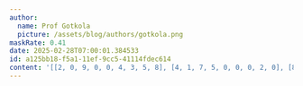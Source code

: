 ```yaml
---
author:
  name: Prof Gotkola
  picture: /assets/blog/authors/gotkola.png
maskRate: 0.41
date: 2025-02-28T07:00:01.384533
id: a125bb18-f5a1-11ef-9cc5-41114fdec614
content: '[[2, 0, 9, 0, 0, 4, 3, 5, 8], [4, 1, 7, 5, 0, 0, 0, 2, 0], [8, 3, 0, 0, 0, 2, 0, 7, 0], [0, 7, 0, 0, 0, 6, 0, 0, 5], [9, 0, 4, 8, 2, 0, 6, 0, 7], [1, 2, 6, 7, 0, 0, 4, 8, 3], [0, 0, 1, 2, 8, 0, 0, 3, 0], [0, 0, 2, 3, 0, 9, 7, 6, 1], [7, 9, 3, 6, 0, 1, 8, 4, 0]]'
---
```

